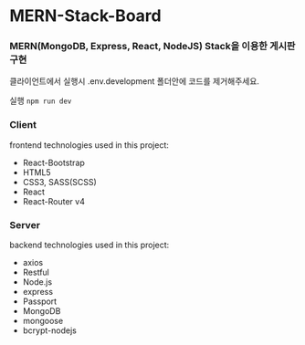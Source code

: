 # MERN-Stack-Board

### MERN(MongoDB, Express, React, NodeJS) Stack을 이용한 게시판 구현

클라이언트에서 실행시 .env.development 폴더안에 코드를 제거해주세요.

실행 `npm run dev`

### Client  
frontend technologies used in this project:  
* React-Bootstrap
* HTML5  
* CSS3, SASS(SCSS)  
* React  
* React-Router v4

### Server  
backend technologies used in this project:  
* axios
* Restful
* Node.js  
* express  
* Passport  
* MongoDB
* mongoose
* bcrypt-nodejs


